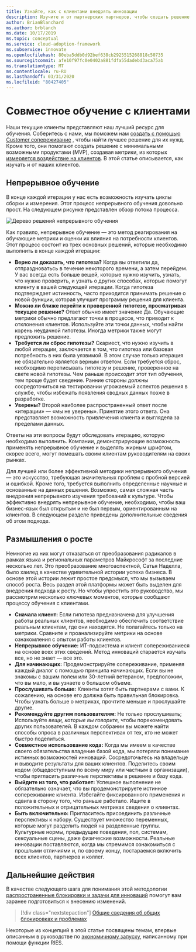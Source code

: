 ```yaml
---
title: Узнайте, как с клиентами внедрять инновации
description: Изучите и от партнерских партнеров, чтобы создать решение с минимальным количеством продуктов (MVP) с помощью сопереживание и создать метрики влияния клиента.
author: BrianBlanchard
ms.author: brblanch
ms.date: 10/17/2019
ms.topic: conceptual
ms.service: cloud-adoption-framework
ms.subservice: innovate
ms.openlocfilehash: 80eba5ddb0d92bef638cb2925515268818c50735
ms.sourcegitcommit: afe10f97fc0e0402a881fdfa55dadebd3aca75ab
ms.translationtype: MT
ms.contentlocale: ru-RU
ms.lasthandoff: 03/31/2020
ms.locfileid: "80427405"
---
```

<!-- cSpell:ignore Satya Nadella Ries -->

# <a name="learn-with-customers"></a>Совместное обучение с клиентами

Наши текущие клиенты представляют наш лучший ресурс для обучения. Соберитесь с нами, мы поможем нам [создать с помощью Customer сопереживание](./build.md) , чтобы найти лучшее решение для их нужд. Кроме того, они помогают создать решение с минимальными возможными продуктами (MVP), создавая метрики, из которых [измеряется воздействие на клиентов](./measure.md). В этой статье описывается, как изучать и от наших клиентов.

## <a name="continuous-learning"></a>Непрерывное обучение

В конце каждой итерации у нас есть возможность изучать циклы сборки и измерения. Этот процесс непрерывного обучения довольно прост. На следующем рисунке представлен обзор потока процесса.

![Дерево решений непрерывного обучения](../../_images/innovate/continuous-learning.png)

Как правило, непрерывное обучение — это метод реагирования на обучающие метрики и оценки их влияния на потребности клиентов. Этот процесс состоит из трех основных решений, которые необходимо выполнить в конце каждой итерации:

- **Верно ли доказать, что гипотеза?** Когда вы ответили да, отпраздноватьсь в течение некоторого времени, а затем перейдем. У вас всегда есть больше вещей, которые нужно изучить, узнать, что нужно проверить, и узнать о других способах, которые помогут клиенту в вашей следующей итерации. Когда гипотеза подтверждает истинность, часто приходится принимать решение о новой функции, которая улучшит программу решения для клиента.
- **Можно ли ближе перейти к проверенной гипотезе, просматривая текущее решение?** Ответ обычно имеет значение Да. Обучающие метрики обычно предлагают точки в процессе, что приводит к отклонения клиентов. Используйте эти точки данных, чтобы найти корень неудачной гипотезы. Иногда метрики также могут предложить решение.
- **Требуется ли сброс гипотезы?** Скариест, что нужно изучить в любой итерации, заключается в том, что гипотеза или базовая потребность в них была уязвимой. В этом случае только итерация не обязательно является верным ответом. Если требуется сброс, необходимо переписывать гипотезу и решение, проверенное на свете новой гипотезы. Чем раньше происходит этот тип обучения, тем проще будет сведение. Ранние стороны должны сосредоточиться на тестировании угрожаемый аспектов решения в службе, чтобы избежать появления сводных данных позже в разработке.
- **Уверены?** Второй наиболее распространенный ответ после «итерации» — «мы не уверены». Принятие этого ответа. Она представляет возможность привлечения клиента и выглядела за пределами данных.

Ответы на эти вопросы будут обследовать итерацию, которую необходимо выполнить. Компании, демонстрирующие возможность применять непрерывное обучение и выделять жирным шрифтом, скорее всего, могут помешать своим клиентам руководителям на своих рынках.

Для лучшей или более эффективной методики непрерывного обучения — это искусство, требующая значительных проблем с пробной версией и ошибкой. Кроме того, требуется выполнить определенные научные и основанные на данных решения. Возможно, самая сложная часть внедрения непрерывного изучения требований к культуре. Чтобы эффективно внедрять непрерывное обучение, необходимо, чтобы ваш бизнес-язык был открытым и не был первым, ориентированным на клиентов. В следующем разделе приведены дополнительные сведения об этом подходе.

## <a name="growth-mindset"></a>Размышления о росте

Немногие из них могут отказаться от преобразования радикалов в рамках языка и региональных параметров Майкрософт за последние несколько лет. Это преобразование многоаспектной, Сатья Наделла, было хаилед в качестве удивительной истории успеха бизнеса. В основе этой истории лежит простое предсмысл, что мы вызываем способ роста. Весь раздел этой платформы может быть выделен для внедрения подхода к росту. Но чтобы упростить это руководство, мы рассмотрим несколько ключевых моментов, которые сообщают процессу обучения с клиентами.

- **Сначала клиент:** Если гипотеза предназначена для улучшения работы реальных клиентов, необходимо обеспечить соответствие реальным клиентам, где они находятся. Не полагайтесь только на метрики. Сравните и проанализируйте метрики на основе ознакомления с опытом работы клиентов.
- **Непрерывное обучение:** ИТ-подсистема и клиент сопереживаниеся на основе всех этих сведений. Метод инноваций старается изучать все, но не знает — все это.
- **Для начинающих:** Продемонстрируйте сопереживание, применяя каждый диалог с помощью принципа начинающих. Если вы не знакомы с вашим полем или 30-летний ветераном, предположим, что вы мало, и вы узнаете о большом объеме.
- **Прослушивать больше:** Клиенты хотят быть партнерами с вами. К сожалению, на основе его должна быть правильная блокировка. Чтобы узнать больше о метриках, прочтите меньше и прослушайте другие.
- **Рекомендуйте другим пользователям:** Не только прослушивать; Используйте *вещи, которые вы говорите,* чтобы порекомендовать других пользователей. В каждом собрании вы можете найти способы опроса в различных перспективах от тех, кто не может быстро поделиться.
- **Совместное использование кода:** Когда мы имеем в качестве своего обязательства владение базой кода, мы потеряли понимание истинных возможностей инноваций. Сосредоточьтесь на владельце и выводите результаты для ваших клиентов. Поделитесь своим кодом (общедоступным по всему миру или частным в организации), чтобы пригласить различные перспективы в решение и базу кода.
- **Выйдите из того, что работает:** Успешное выполнение не обязательно означает, что вы продемонстрируете истинное сопереживание клиента. Избегайте фиксированного применения и сдвига в сторону того, что раньше работало. Ищите в положительных и отрицательных метриках сведения о клиентах.
- **Быть включительно:** Пригласитесь присоединить различные перспективы к набору. Существует множество переменных, которые могут разделить людей на разделенные группы. Культурные нормы, предыдущие поведения, пол, системам, сексуальные сцены, даже физические возможности. Реальные инновации поставляются, когда мы стремимся ознакомиться с прошлыми отличиями и, по своему концу, постараемся включить всех клиентов, партнеров и коллег.

## <a name="next-steps"></a>Дальнейшие действия

В качестве следующего шага для понимания этой методологии [распространенные блокировки и задачи для инноваций](./challenges.md) помогут вам заранее подготовиться к внесению изменений.

> [!div class="nextstepaction"]
> [Общие сведения об общих блокировках и проблемах](./challenges.md)

Некоторые из концепций в этой статье посвящены темам, впервые описанным в руководстве по [экономичному запуску](http://theleanstartup.com/book), написанному при помощи функции RIES.
